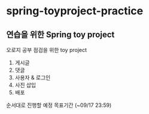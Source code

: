 # spring-toyproject-practice

## 연습을 위한 Spring toy project
오로지 공부 점검을 위한 toy project
1. 게시글
2. 댓글
3. 사용자 & 로그인
4. 사진 삽입
5. 배포

순서대로 진행할 예정
목표기간 (~09/17 23:59)
